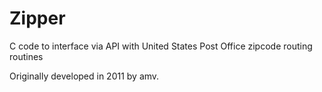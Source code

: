 Zipper
======

C code to interface via API with United States Post Office zipcode routing routines

Originally developed in 2011 by amv.
